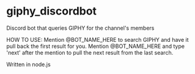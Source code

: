 # giphy_discordbot
Discord bot that queries GIPHY for the channel's members

HOW TO USE:
Mention @BOT_NAME_HERE to search GIPHY and have it pull back the first result for you.
Mention @BOT_NAME_HERE and type 'next' after the mention to pull the next result from the last search.

Written in node.js
